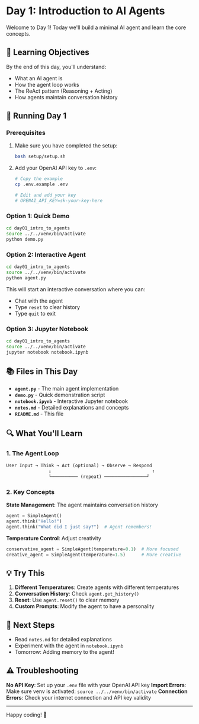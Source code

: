 # Day 1: Introduction to AI Agents

Welcome to Day 1! Today we'll build a minimal AI agent and learn the core concepts.

## 🎯 Learning Objectives

By the end of this day, you'll understand:
- What an AI agent is
- How the agent loop works
- The ReAct pattern (Reasoning + Acting)
- How agents maintain conversation history

## 🚀 Running Day 1

### Prerequisites
1. Make sure you have completed the setup:
   ```bash
   bash setup/setup.sh
   ```

2. Add your OpenAI API key to `.env`:
   ```bash
   # Copy the example
   cp .env.example .env
   
   # Edit and add your key
   # OPENAI_API_KEY=sk-your-key-here
   ```

### Option 1: Quick Demo
```bash
cd day01_intro_to_agents
source ../../venv/bin/activate
python demo.py
```

### Option 2: Interactive Agent
```bash
cd day01_intro_to_agents
source ../../venv/bin/activate
python agent.py
```

This will start an interactive conversation where you can:
- Chat with the agent
- Type `reset` to clear history
- Type `quit` to exit

### Option 3: Jupyter Notebook
```bash
cd day01_intro_to_agents
source ../../venv/bin/activate
jupyter notebook notebook.ipynb
```

## 📚 Files in This Day

- **`agent.py`** - The main agent implementation
- **`demo.py`** - Quick demonstration script
- **`notebook.ipynb`** - Interactive Jupyter notebook
- **`notes.md`** - Detailed explanations and concepts
- **`README.md`** - This file

## 🔍 What You'll Learn

### 1. The Agent Loop
```python
User Input → Think → Act (optional) → Observe → Respond
                ↓                                      ↑
                └────────── (repeat) ────────────────┘
```

### 2. Key Concepts

**State Management**: The agent maintains conversation history
```python
agent = SimpleAgent()
agent.think("Hello!")
agent.think("What did I just say?")  # Agent remembers!
```

**Temperature Control**: Adjust creativity
```python
conservative_agent = SimpleAgent(temperature=0.1)  # More focused
creative_agent = SimpleAgent(temperature=1.5)      # More creative
```

## 💡 Try This

1. **Different Temperatures**: Create agents with different temperatures
2. **Conversation History**: Check `agent.get_history()`
3. **Reset**: Use `agent.reset()` to clear memory
4. **Custom Prompts**: Modify the agent to have a personality

## 📖 Next Steps

- Read `notes.md` for detailed explanations
- Experiment with the agent in `notebook.ipynb`
- Tomorrow: Adding memory to the agent!

## ⚠️ Troubleshooting

**No API Key**: Set up your `.env` file with your OpenAI API key
**Import Errors**: Make sure venv is activated: `source ../../venv/bin/activate`
**Connection Errors**: Check your internet connection and API key validity

---

Happy coding! 🚀

